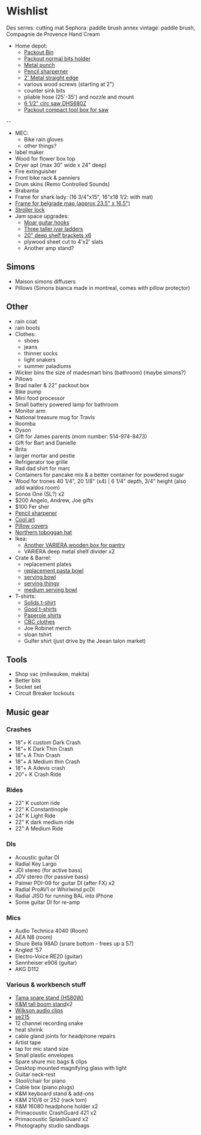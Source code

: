 # Wishlist

Des serres: cutting mat
Sephora: paddle brush
annex vintage: paddle brush, Compagnie de Provence Hand Cream

- Home depot:
  - [Packout Bin](https://www.homedepot.ca/product/milwaukee-tool-packout-18-6-inch-50-lb-capacity-tool-storage-crate-bin/1001515066)
  - [Packout normal bits holder](https://www.homedepot.ca/product/milwaukee-tool-packout-11-compartment-small-parts-organizer/1001109996)
  - [Metal punch](https://www.homedepot.ca/product/dynamic-tools-automatic-centre-punch-5-inch-long/1001552126)
  - [Pencil sharperner](https://www.homedepot.ca/product/c-h-hanson-pencil-crayon-sharpener/1000116394)
  - [2' Metal straight edge](https://www.homedepot.ca/product/empire-48-in-aluminum-straight-edge/1000812861)
  - various wood screws (starting at 2")
  - counter sink bits
  - pliable hose (25'-35') and nozzle and mount
  - [6 1/2" circ saw DHS680Z](https://www.rona.ca/en/cordless-circular-saw-6-1-2-18-v-11975400)
  - [Packout compact tool box for saw](https://www.homedepot.ca/product/milwaukee-tool-packout-10-inch-hard-tool-box/1001528466)

--

- MEC:
  - Bike rain gloves
  - other things?
- label maker
- Wood for flower box top
- Dryer apt (max 30" wide x 24" deep)
- Fire extinguisher
- Front bike rack & panniers
- Drum skins (Remo Controlled Sounds)
- Brabantia
- Frame for shark lady: (16 3/4"x15", 16"x18 1/2: with mat)
- [Frame for belgrade map (approx 23.5" x 16.5")](https://www.arttoframe.com/23x15-Satin-White-Frame-picture-frame/FRBW26074?page_type=E)
- [Stroller lock](https://www.amazon.ca/Combinations-Anti-Theft-Bicycle-Pocket-Orange/dp/B085Y4FV3F/)
- Jam space upgrades:
  - [Moar guitar hooks](https://www.amazon.ca/Guitar-Ohuhu-Electric-Acoustic-Ukulele/dp/B07ZCJ2XD2/)
  - [Three taller ivar ladders](https://www.ikea.com/ca/en/p/ivar-side-unit-87489409/)
  - [20" deep shelf brackets x6](https://www.homedepot.ca/product/everbilt-20-inch-heavy-duty-bracket-in-white/1000676069)
  - plywood sheet cut to 4'x2' slats
  - Another amp stand?

## Simons

- Maison simons diffusers
- Pillows (Simons bianca made in montreal, comes with pillow protector)

## Other

- rain coat
- rain boots
- Clothes:
  - shoes
  - jeans
  - thinner socks
  - light snakers
  - summer paladiums
- Wicker bins the size of madesmart bins (bathroom) (maybe simons?)
- Pillows
- Brad nailer & 22" packout box
- Bike pump
- Mini food processor
- Small battery powered lamp for bathroom
- Monitor arm
- National treasure mug for Travis
- Roomba
- Dyson
- Gift for James parents (mom number: 514-974-8473)
- Gift for Bart and Danielle
- Brita
- larger mortar and pestle
- Refrigerator toe grille
- Rad dad shirt for marc
- Containers for pancake mix & a better container for powdered sugar
- Wood for trones  40 1/4", 20 1/8" (x4) | 6 1/4" depth, 3/4" height (also add waldos room)
- Sonos One (SL?) x2
- $200 Angelo, Andrew, Joe gifts
- $100 Fer sher
- [Pencil sharpener](https://laywines.com/products/blackwing-one-step-long-point-sharpener-black?_pos=1&_sid=14a262676&_ss=r)
- [Cool art](https://www.concealed-art.com/nes-art)
- [Pillow covers](https://deijistudios.com/collections/linen-duvet-sets)
- [Northern toboggan hat](https://northerntoboggan.com/products/toboggan-trucker-hat)
- Ikea:
  - [Another VARIERA wooden box for pantry](https://www.ikea.com/ca/en/p/variera-box-with-handle-bamboo-90226052/)
  - VARIERA deep metal shelf divider x2
- Crate & Barrel:
  - replacement plates
  - [replacement pasta bowl](https://www.crateandbarrel.com/marin-matte-black-low-pasta-bowl/s467282)
  - [serving bowl](https://www.crateandbarrel.com/oven-to-table-serving-bowl-with-trivet/s441270)
  - [serving thingy](https://www.crateandbarrel.com/oven-to-table-two-part-dish-with-trivet/s244757)
  - [medium serving bowl](https://www.crateandbarrel.com/carson-medium-acacia-serving-bowl/s515602)
- T-shirts:
  - [Solids t-shirt](https://solids.bandcamp.com/merch)
  - [Good t-shirts](https://us.kowtowclothing.com/)
  - [Paperole shirts](https://www.paperole.com/)
  - [CBC clothes](https://retrokid.ca/collections/cbc-retro)
  - Joe Robinet merch
  - sloan tshirt
  - Gulfer shirt (just drive by the Jeean talon market)

## Tools

- Shop vac (milwaukee, makita)
- Better bits
- Socket set
- Circuit Breaker lockouts

## Music gear

### Crashes

- 18"+ K custom Dark Crash
- 18"+ K Dark Thin Crash
- 18"+ A Thin Crash
- 18"+ A Medium thin Crash
- 18"+ A Adevis crash
- 20"+ K Crash Ride

### Rides

- 22" K custom ride
- 22" K Constantinople
- 24" K Light Ride
- 22" K dark medium ride
- 22" A Medium Ride

### DIs

- Acoustic guitar DI
- Radial Key Largo
- JDI stereo (for active bass)
- JDV stereo (for passive bass)
- Palmer PDI-09 for guitar DI (after FX) x2
- Radial ProAV1 or Whirlwind pcDI
- Radial JISO for running BAL into iPhone
- Some guitar DI for re-amp

### Mics

- Audio Technica 4040 (Room)
- AEA N8 (room)
- Shure Beta 98AD (snare bottom - frees up a 57)
- Angled '57
- Electro-Voice RE20 (guitar)
- Sennheiser e906 (guitar)
- AKG D112

### Various & workbench stuff

- [Tama snare stand (HS80W)](https://www.timpano-percussion.com/us/pied-de-caisse-claire-tama-roadpro-hs80w.html?id=43102689)
- [K&M tall boom stand](http://www.economik.com/km/21021-black/)x2
- [Wilkson audio clips](https://www.soundonsound.com/reviews/wilkinson-audio-mic-clips)
- [se215](https://www.shure.com/en-US/products/earphones/se215)
- 12 channel recording snake
- heat shrink
- cable gland joints for headphone repairs
- Artist tape
- tap for mic stand size
- Small plastic envelopes
- Spare shure mic bags & clips
- Desktop mounted magnifying glass with light
- Guitar neck-rest
- Stool/chair for piano
- Cable box (piano plugs)
- K&M keyboard stand & add-ons
- K&M 210/8 or 252 (rack tom)
- K&M 16080 headphone holder x2
- Primacoustic CrashGuard 421 x2
- Primacoustic SplashGuard x2
- Photography studio sandbags
